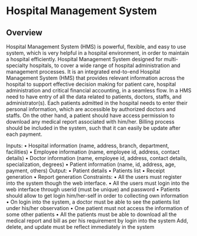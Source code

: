 # Hospital Management System

## Overview

Hospital Management System (HMS) is powerful, flexible, and easy to use system, which is very
helpful in a hospital environment, in order to maintain a hospital efficiently. Hospital Management
System designed for multi-specialty hospitals, to cover a wide range of hospital administration and
management processes. It is an integrated end-to-end Hospital Management System (HMS) that
provides relevant information across the hospital to support effective decision making for patient care,
hospital administration and critical financial accounting, in a seamless flow.
In a HMS need to have entry of all the data related to patients, doctors, staffs, and administrator(s).
Each patients admitted in the hospital needs to enter their personal information, which are accessible by
authorized doctors and staffs. On the other hand, a patient should have access permission to download
any medical report associated with him/her. Billing process should be included in the system, such that
it can easily be update after each payment.

Inputs:
• Hospital information (name, address, branch, department, facilities)
• Employee information (name, employee id, address, contact details)
• Doctor information (name, employee id, address, contact details, specialization, degrees)
• Patient information (name, id, address, age, payment, others)
Output:
• Patient details
• Patients list
• Receipt generation
• Report generation
Constraints:
• All the users must register into the system though the web interface.
• All the users must login into the web interface through userid (must be unique) and password
• Patients should allow to get login him/her-self in order to collecting own information
• On login into the system, a doctor must be able to see the patients list under his/her observation
• One patient must not access the information of some other patients
• All the patients must be able to download all the medical report and bill as per his requirement
by login into the system
Add, delete, and update must be reflect immediately in the system

